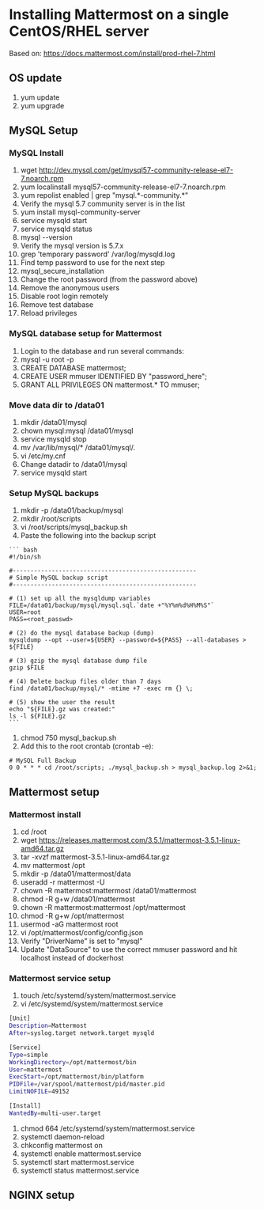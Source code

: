# Installing Mattermost on a single CentOS/RHEL server

Based on: https://docs.mattermost.com/install/prod-rhel-7.html

## OS update
1. yum update
1. yum upgrade

## MySQL Setup

### MySQL Install
1. wget http://dev.mysql.com/get/mysql57-community-release-el7-7.noarch.rpm
1. yum localinstall mysql57-community-release-el7-7.noarch.rpm
1. yum repolist enabled | grep "mysql.\*-community.\*"
  1. Verify the mysql 5.7 community server is in the list
1. yum install mysql-community-server
1. service mysqld start
1. service mysqld status
1. mysql --version
  1. Verify the mysql version is 5.7.x
1. grep 'temporary password' /var/log/mysqld.log  
  1. Find temp password to use for the next step
1. mysql_secure_installation
  1. Change the root password (from the password above)
  1. Remove the anonymous users
  1. Disable root login remotely
  1. Remove test database
  1. Reload privileges
  
### MySQL database setup for Mattermost
1. Login to the database and run several commands:
  1. mysql -u root -p 
  1. CREATE DATABASE mattermost;
  1. CREATE USER mmuser IDENTIFIED BY "password_here";
  1. GRANT ALL PRIVILEGES ON mattermost.* TO mmuser;

### Move data dir to /data01
1. mkdir /data01/mysql
1. chown mysql:mysql /data01/mysql
1. service mysqld stop
1. mv /var/lib/mysql/* /data01/mysql/.
1. vi /etc/my.cnf
  1. Change datadir to /data01/mysql
1. service mysqld start

### Setup MySQL backups
1. mkdir -p /data01/backup/mysql
1. mkdir /root/scripts
1. vi /root/scripts/mysql_backup.sh
  1. Paste the following into the backup script
  
    ``` bash
    #!/bin/sh

    #----------------------------------------------------
    # Simple MySQL backup script
    #----------------------------------------------------

    # (1) set up all the mysqldump variables
    FILE=/data01/backup/mysql/mysql.sql.`date +"%Y%m%d%H%M%S"`
    USER=root
    PASS=<root_passwd>

    # (2) do the mysql database backup (dump)
    mysqldump --opt --user=${USER} --password=${PASS} --all-databases > ${FILE}

    # (3) gzip the mysql database dump file
    gzip $FILE

    # (4) Delete backup files older than 7 days
    find /data01/backup/mysql/* -mtime +7 -exec rm {} \;

    # (5) show the user the result
    echo "${FILE}.gz was created:"
    ls -l ${FILE}.gz  
    ```
1. chmod 750 mysql_backup.sh
1. Add this to the root crontab (crontab -e):

``` cron
# MySQL Full Backup
0 0 * * * cd /root/scripts; ./mysql_backup.sh > mysql_backup.log 2>&1;
```



## Mattermost setup

### Mattermost install
1. cd /root
1. wget https://releases.mattermost.com/3.5.1/mattermost-3.5.1-linux-amd64.tar.gz
1. tar -xvzf mattermost-3.5.1-linux-amd64.tar.gz 
1. mv mattermost /opt
1. mkdir -p /data01/mattermost/data
1. useradd -r mattermost -U
1. chown -R mattermost:mattermost /data01/mattermost
1. chmod -R g+w /data01/mattermost
1. chown -R mattermost:mattermost /opt/mattermost
1. chmod -R g+w /opt/mattermost
1. usermod -aG mattermost root
1. vi /opt/mattermost/config/config.json
  1. Verify "DriverName" is set to "mysql"
  1. Update "DataSource" to use the correct mmuser password and hit localhost instead of dockerhost

### Mattermost service setup
1. touch /etc/systemd/system/mattermost.service
1. vi /etc/systemd/system/mattermost.service

``` bash
[Unit]
Description=Mattermost
After=syslog.target network.target mysqld

[Service]
Type=simple
WorkingDirectory=/opt/mattermost/bin
User=mattermost
ExecStart=/opt/mattermost/bin/platform
PIDFile=/var/spool/mattermost/pid/master.pid
LimitNOFILE=49152

[Install]
WantedBy=multi-user.target
```
1. chmod 664 /etc/systemd/system/mattermost.service
1. systemctl daemon-reload
1. chkconfig mattermost on
1. systemctl enable mattermost.service
1. systemctl start mattermost.service
1. systemctl status mattermost.service

## NGINX setup



